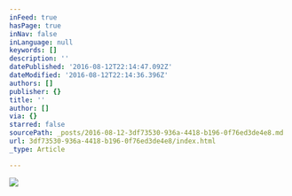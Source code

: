 ```yaml
---
inFeed: true
hasPage: true
inNav: false
inLanguage: null
keywords: []
description: ''
datePublished: '2016-08-12T22:14:47.092Z'
dateModified: '2016-08-12T22:14:36.396Z'
authors: []
publisher: {}
title: ''
author: []
via: {}
starred: false
sourcePath: _posts/2016-08-12-3df73530-936a-4418-b196-0f76ed3de4e8.md
url: 3df73530-936a-4418-b196-0f76ed3de4e8/index.html
_type: Article

---
```

![](https://the-grid-user-content.s3-us-west-2.amazonaws.com/982d4712-d4d7-4848-af30-0b850d521b72.jpg)